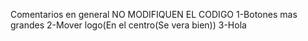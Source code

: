 Comentarios en general NO MODIFIQUEN EL CODIGO
1-Botones mas grandes
2-Mover logo(En el centro(Se vera bien))
3-Hola